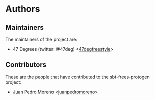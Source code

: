 # Authors

## Maintainers

The maintainers of the project are:

* 47 Degrees (twitter: @47deg) <[47degfreestyle](https://github.com/47degfreestyle)>

## Contributors

These are the people that have contributed to the sbt-frees-protogen project:

* Juan Pedro Moreno <[juanpedromoreno](https://github.com/juanpedromoreno)>